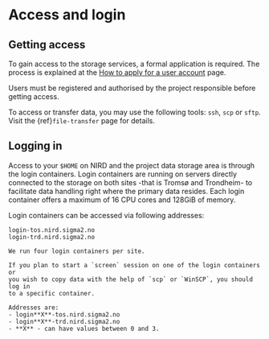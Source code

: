 # Access and login


## Getting access

To gain access to the storage services, a formal application is required. The
process is explained at the
[How to apply for a user account](https://www.sigma2.no/how-apply-user-account)
page.

Users must be registered and authorised by the project responsible
before getting access.

To access or transfer data, you may use the following tools: `ssh`, `scp` or
`sftp`.  Visit the {ref}`file-transfer` page
for details.


## Logging in

Access to your `$HOME` on NIRD and the project data storage area is through the
login containers.
Login containers are running on servers directly connected to
the storage on both sites -that is Tromsø and Trondheim- to facilitate data
handling right where the primary data resides. Each login container offers a
maximum of 16 CPU cores and 128GiB of memory.

Login containers can be accessed via following addresses:
```
login-tos.nird.sigma2.no
login-trd.nird.sigma2.no
```

```{note}
We run four login containers per site.

If you plan to start a `screen` session on one of the login containers or
you wish to copy data with the help of `scp` or `WinSCP`, you should log in
to a specific container.

Addresses are:
- login**X**-tos.nird.sigma2.no
- login**X**-trd.nird.sigma2.no
- **X** - can have values between 0 and 3.
```
